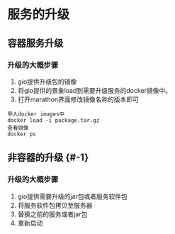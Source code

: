 # 服务的升级

## 容器服务升级

### 升级的大概步骤

1. gio提供升级包的镜像
2. 将gio提供的景象load到需要升级服务的docker镜像中。
3. 打开marathon界面修改镜像名称的版本即可

```text
导入docker images中
docker load -i package.tar.gz
查看镜像
docker ps
```

## 非容器的升级 {#-1}

### 升级的大概步骤

1. gio提供需要升级的jar包或者服务软件包
2. 将服务软件包拷贝至服务器
3. 替换之前的服务或者jar包
4. 重新启动


